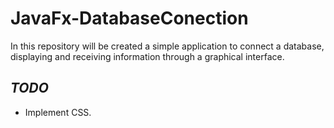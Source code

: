 # JavaFx-DatabaseConection
In this repository will be created a simple application to connect a database, displaying and receiving information through a graphical interface.

## ***TODO***
* Implement CSS.